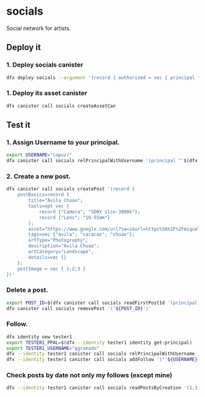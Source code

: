 # socials

Social network for artists.

## Deploy it

### 1. Deploy socials canister
```bash
dfx deploy socials --argument '(record { authorized = vec { principal "'$(dfx identity get-principal)'" }})'
```

### 1. Deploy its asset canister
```bash
dfx canister call socials createAssetCan
```

## Test it

### 1. Assign Username to your principal.

```bash
export USERNAME="capuzr"
dfx canister call socials relPrincipalWithUsername '(principal "'$(dfx identity get-principal)'", "'${USERNAME}'")'
```

### 2. Create a new post.

```bash
dfx canister call socials createPost '(record {
    postBasics=record {
        title="Ávila Chuao"; 
        tools=opt vec {
            record {"Camera"; "SONY ilce-3000k"}; 
            record {"Lens"; "18-55mm"}
        }; 
        asset="https://www.google.com/url?sa=i&url=https%3A%2F%2Fmiguelev.com%2Funadjustednonraw_thumb_473%2F&psig=AOvVaw1ROuS4UNDW-MVnEx1XORrl&ust=1649854587680000&source=images&cd=vfe&ved=0CAoQjRxqFwoTCLC6n8PJjvcCFQAAAAAdAAAAABAD"; 
        tags=vec {"avila"; "caracas"; "chuao"}; 
        artType="Photography";
        description="Ávila Chuao"; 
        artCategory="Landscape"; 
        details=vec {}
    };
    postImage = vec { 1;2;3 }
})'
```

### Delete a post.

```bash
export POST_ID=$(dfx canister call socials readFirstPostId '(principal "'$(dfx identity get-principal)'")')
dfx canister call socials removePost '('${POST_ID}')'
```

### Follow.

```bash
dfx identity new tester1
export TESTER1_PPAL=$(dfx --identity tester1 identity get-principal)
export TESTER1_USERNAME="ggranado"
dfx --identity tester1 canister call socials relPrincipalWithUsername '(principal "'${TESTER1_PPAL}'", "'${TESTER1_USERNAME}'")'
dfx --identity tester1 canister call socials addFollow '("'${USERNAME}'")'
```

### Check posts by date not only my follows (except mine)

```bash
dfx --identity tester1 canister call socials readPostsByCreation '(1,1)'
```



